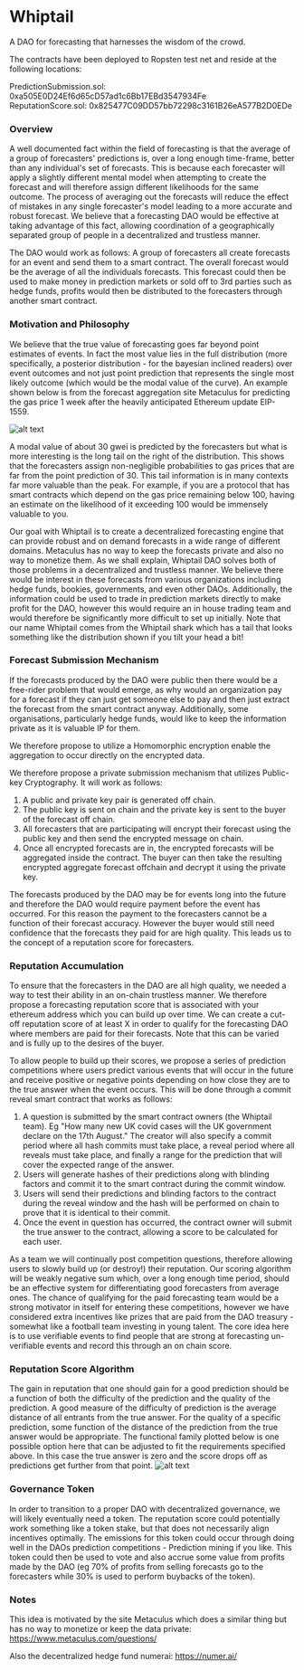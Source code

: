 # Whiptail
A DAO for forecasting that harnesses the wisdom of the crowd.

The contracts have been deployed to Ropsten test net and reside at the following locations:

PredictionSubmission.sol: 0xa505E0D24Ef6d65cD57ad1c6Bb17EBd3547934Fe \
ReputationScore.sol: 0x825477C09DD57bb72298c3161B26eA577B2D0EDe



### Overview

A well documented fact within the field of forecasting is that the average of a group of forecasters' predictions is, over a long enough time-frame, better than any individual's set of forecasts. This is because each forecaster will apply a slightly different mental model when attempting to create the forecast and will therefore assign different likelihoods for the same outcome. The process of averaging out the forecasts will reduce the effect of mistakes in any single forecaster's model leading to a more accurate and robust forecast. We believe that a forecasting DAO would be effective at taking advantage of this fact, allowing coordination of a geographically separated group of people in a  decentralized and trustless manner.

The DAO would work as follows: A group of forecasters all create forecasts for an event and send them to a smart contract. The overall forecast would be the average of all the individuals forecasts. This forecast could then be used to make money in prediction markets or sold off to 3rd parties such as hedge funds, profits would then be distributed to the forecasters through another smart contract.

### Motivation and Philosophy

We believe that the true value of forecasting goes far beyond point estimates of events. In fact the most value lies in the full distribution (more specifically, a posterior distribution - for the bayesian inclined readers) over event outcomes and not just point prediction that represents the single most likely outcome (which would be the modal value of the curve). An example shown below is from the forecast aggregation site Metaculus for predicting the gas price 1 week after the heavily anticipated Ethereum update EIP-1559.

![alt text](https://github.com/orlandothefraser/Whiptail/blob/main/media/metaculusgaspred.png)

A modal value of about 30 gwei is predicted by the forecasters but what is more interesting is the long tail on the right of the distribution. This shows that the forecasters assign non-negligible probabilities to gas prices that are far from the point prediction of 30.  This tail information is in many contexts far more valuable than the peak. For example, if you are a protocol that has smart contracts which depend on the gas price remaining below 100, having an estimate on the likelihood of it exceeding 100 would be immensely valuable to you.

Our goal with Whiptail is to create a decentralized forecasting engine that can provide robust and on demand forecasts in a wide range of different domains. Metaculus has no way to keep the forecasts private and also no way to monetize them. As we shall explain, Whiptail DAO solves both of those problems in a decentralized and trustless manner. We believe there would be interest in these forecasts from various organizations including hedge funds, bookies, governments, and even other DAOs. Additionally, the information could be used to trade in prediction markets directly to make profit for the DAO, however this would require an in house trading team and would therefore be significantly more difficult to set up initially. Note that our name Whiptail comes from the Whiptail shark which has a tail that looks something like the distribution shown if you tilt your head a bit!


### Forecast Submission Mechanism

If the forecasts produced by the DAO were public then there would be a free-rider problem that would emerge, as why would an organization pay for a forecast if they can just get someone else to pay and then just extract the forecast from the smart contract anyway. Additionally, some organisations, particularly hedge funds, would like to keep the information private as it is valuable IP for them.

We therefore propose to utilize a Homomorphic encryption enable the aggregation to occur directly on the encrypted data. 

We therefore propose a private submission mechanism that utilizes Public-key Cryptography. It will work as follows:
1. A public and private key pair is generated off chain.
2. The public key is sent on chain and the private key is sent to the buyer of the forecast off chain.
3. All forecasters that are participating will encrypt their forecast using the public key and then send the encrypted message on chain.
4. Once all encrypted forecasts are in, the encrypted forecasts will be aggregated inside the contract. The buyer can then take the resulting encrypted aggregate forecast offchain and decrypt it using the private key.

The forecasts produced by the DAO may be for events long into the future and therefore the DAO would require payment before the event has occurred. For this reason the payment to the forecasters cannot be a function of their forecast accuracy. However the buyer would still need confidence that the forecasts they paid for are high quality. This leads us to the concept of a reputation score for forecasters.
 

### Reputation Accumulation

To ensure that the forecasters in the DAO are all high quality, we needed a way to test their ability in an on-chain trustless manner. We therefore propose a forecasting reputation score that is associated with your ethereum address which you can build up over time. We can create a cut-off reputation score of at least X in order to qualify for the forecasting DAO where members are paid for their forecasts. Note that this can be varied and is fully up to the desires of the buyer.

To allow people to build up their scores, we propose a series of prediction competitions where users predict various events that will occur in the future and receive positive or negative points depending on how close they are to the true answer when the event occurs. This will be done through a commit reveal smart contract that works as follows:
1. A question is submitted by the smart contract owners (the Whiptail team). Eg "How many new UK covid cases will the UK government declare on the 17th August."  The creator will also specify a commit period where all hash commits must take place, a reveal period where all reveals must take place, and finally a range for the prediction that will cover the expected range of the answer.  
2. Users will generate hashes of their predictions along with blinding factors and commit it to the smart contract during the commit window.
3. Users will send their predictions and blinding factors to the contract during the reveal window and the hash will be performed on chain to prove that it is identical to their commit.
4. Once the event in question has occurred, the contract owner will submit the true answer to the contract, allowing a score to be calculated for each user.

As a team we will continually post competition questions, therefore allowing users to slowly build up (or destroy!) their reputation. Our scoring algorithm will be weakly negative sum which, over a long enough time period, should be an effective system for differentiating good forecasters from average ones. The chance of qualifying for the paid forecasting team would be a strong motivator in itself for entering these competitions, however we have considered extra incentives like prizes that are paid from the DAO treasury - somewhat like a football team investing in young talent. The core idea here is to use verifiable events to find people that are strong at forecasting un-verifiable events and record this through an on chain score.

### Reputation Score Algorithm

The gain in reputation that one should gain for a good prediction should be a function of both the difficulty of the prediction and the quality of the prediction. A good measure of the difficulty of prediction is the average distance of all entrants from the true answer. For the quality of a specific prediction, some function of the distance of the prediction from the true answer would be appropriate. The functional family plotted below is one possible option here that can be adjusted to fit the requirements specified above. In this case the true answer is zero and the score drops off as predictions get further from that point.
![alt text](https://github.com/orlandothefraser/Whiptail/blob/main/media/curve.png)




### Governance Token

In order to transition to a proper DAO with decentralized governance, we will likely eventually need a token. The reputation score could potentially work something like a token stake, but that does not necessarily align incentives optimally. The emissions for this token could occur through doing well in the DAOs prediction competitions -  Prediction mining if you like. This token could then be used to vote and also accrue some value from profits made by the DAO (eg 70% of profits from selling forecasts go to the forecasters while 30% is used to perform buybacks of the token).


### Notes

This idea is motivated by the site Metaculus which does a similar thing but has no way to monetize or keep the data private:
https://www.metaculus.com/questions/

Also the decentralized hedge fund numerai:
https://numer.ai/


